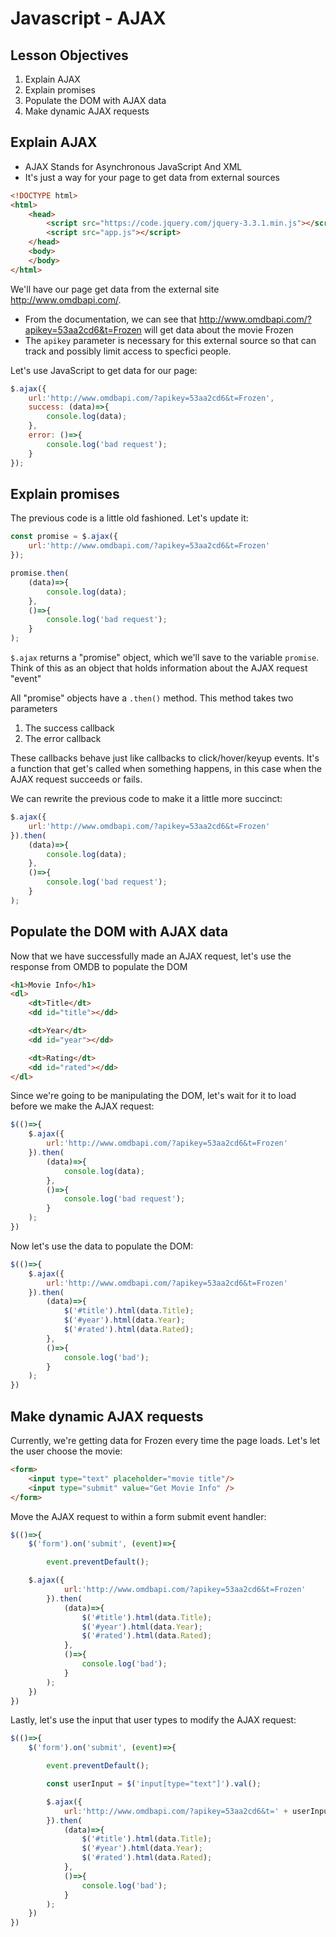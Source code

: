 # Javascript - AJAX

## Lesson Objectives

1. Explain AJAX
1. Explain promises
1. Populate the DOM with AJAX data
1. Make dynamic AJAX requests

## Explain AJAX

- AJAX Stands for Asynchronous JavaScript And XML
- It's just a way for your page to get data from external sources

```html
<!DOCTYPE html>
<html>
    <head>
        <script src="https://code.jquery.com/jquery-3.3.1.min.js"></script>
        <script src="app.js"></script>
    </head>
    <body>
    </body>
</html>
```

We'll have our page get data from the external site http://www.omdbapi.com/.

- From the documentation, we can see that http://www.omdbapi.com/?apikey=53aa2cd6&t=Frozen will get data about the movie Frozen
- The `apikey` parameter is necessary for this external source so that can track and possibly limit access to specfici people.

Let's use JavaScript to get data for our page:

```javascript
$.ajax({
    url:'http://www.omdbapi.com/?apikey=53aa2cd6&t=Frozen',
    success: (data)=>{
        console.log(data);
    },
    error: ()=>{
        console.log('bad request');
    }
});
```

## Explain promises

The previous code is a little old fashioned.  Let's update it:

```javascript
const promise = $.ajax({
    url:'http://www.omdbapi.com/?apikey=53aa2cd6&t=Frozen'
});

promise.then(
    (data)=>{
        console.log(data);
    },
    ()=>{
        console.log('bad request');
    }
);
```

`$.ajax` returns a "promise" object, which we'll save to the variable `promise`.  Think of this as an object that holds information about the AJAX request "event"

All "promise" objects have a `.then()` method.  This method takes two parameters

1. The success callback
1. The error callback

These callbacks behave just like callbacks to click/hover/keyup events.  It's a function that get's called when something happens, in this case when the AJAX request succeeds or fails.

We can rewrite the previous code to make it a little more succinct:

```javascript
$.ajax({
    url:'http://www.omdbapi.com/?apikey=53aa2cd6&t=Frozen'
}).then(
    (data)=>{
        console.log(data);
    },
    ()=>{
        console.log('bad request');
    }
);
```

## Populate the DOM with AJAX data

Now that we have successfully made an AJAX request, let's use the response from OMDB to populate the DOM

```html
<h1>Movie Info</h1>
<dl>
	<dt>Title</dt>
	<dd id="title"></dd>

	<dt>Year</dt>
	<dd id="year"></dd>

	<dt>Rating</dt>
	<dd id="rated"></dd>
</dl>
```

Since we're going to be manipulating the DOM, let's wait for it to load before we make the AJAX request:

```javascript
$(()=>{
    $.ajax({
        url:'http://www.omdbapi.com/?apikey=53aa2cd6&t=Frozen'
    }).then(
        (data)=>{
            console.log(data);
        },
        ()=>{
            console.log('bad request');
        }
    );
})
```

Now let's use the data to populate the DOM:

```javascript
$(()=>{
    $.ajax({
        url:'http://www.omdbapi.com/?apikey=53aa2cd6&t=Frozen'
    }).then(
        (data)=>{
            $('#title').html(data.Title);
            $('#year').html(data.Year);
            $('#rated').html(data.Rated);
        },
        ()=>{
            console.log('bad');
        }
    );
})
```

## Make dynamic AJAX requests

Currently, we're getting data for Frozen every time the page loads.  Let's let the user choose the movie:

```html
<form>
	<input type="text" placeholder="movie title"/>
	<input type="submit" value="Get Movie Info" />
</form>
```

Move the AJAX request to within a form submit event handler:

```javascript
$(()=>{
    $('form').on('submit', (event)=>{

        event.preventDefault();

	$.ajax({
            url:'http://www.omdbapi.com/?apikey=53aa2cd6&t=Frozen'
        }).then(
            (data)=>{
                $('#title').html(data.Title);
                $('#year').html(data.Year);
                $('#rated').html(data.Rated);
            },
            ()=>{
                console.log('bad');
            }
        );
    })
})
```

Lastly, let's use the input that user types to modify the AJAX request:

```javascript
$(()=>{
    $('form').on('submit', (event)=>{

        event.preventDefault();

        const userInput = $('input[type="text"]').val();

        $.ajax({
            url:'http://www.omdbapi.com/?apikey=53aa2cd6&t=' + userInput
        }).then(
            (data)=>{
                $('#title').html(data.Title);
                $('#year').html(data.Year);
                $('#rated').html(data.Rated);
            },
            ()=>{
                console.log('bad');
            }
        );
    })
})
```
